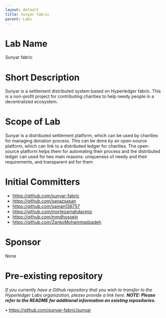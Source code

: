 ```yaml
---
layout: default
title: Sunyar fabric
parent: Labs
---
```

# Lab Name
Sunyar fabric

# Short Description
Sunyar is a settlement distributed system based on Hyperledger fabric. This is a non-profit project for contributing charities to help needy people in a decentralized ecosystem.

# Scope of Lab
Sunyar is a distributed settlement platform, which can be used by charities for managing donation process. This can be done by an open-source platform, which can link to a distributed ledger for charities. The open-source platform helps them for automating their process and the distributed ledger can used for two main reasons: uniqueness of needy and their requirements, and transparent aid for them

# Initial Committers
- https://github.com/sunyar-fabric
- https://github.com/sanazsasan
- https://github.com/saman136757
- https://github.com/mortezamahdavimz
- https://github.com/mmdhossein
- https://github.com/ZankoMohammadzadeh


# Sponsor
None

# Pre-existing repository
_If you currently have a Github repository that you wish to transfer to the Hyperledger Labs organization, please provide a link here. **NOTE: Please refer to the README for additional information on existing repositories.**_

•	https://github.com/sunyar-fabric/sunyar

